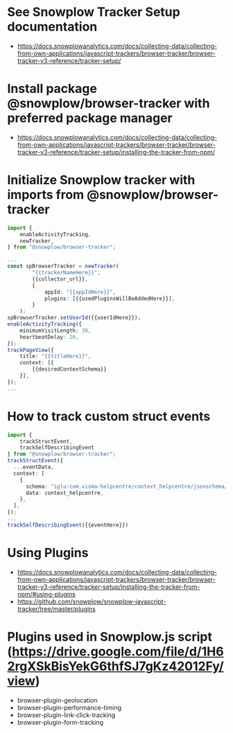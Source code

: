 # See Snowplow Tracker Setup documentation

- https://docs.snowplowanalytics.com/docs/collecting-data/collecting-from-own-applications/javascript-trackers/browser-tracker/browser-tracker-v3-reference/tracker-setup/

# Install package @snowplow/browser-tracker with preferred package manager

- https://docs.snowplowanalytics.com/docs/collecting-data/collecting-from-own-applications/javascript-trackers/browser-tracker/browser-tracker-v3-reference/tracker-setup/installing-the-tracker-from-npm/

# Initialize Snowplow tracker with imports from @snowplow/browser-tracker

```typescript
import {
    enableActivityTracking,
    newTracker,
} from "@snowplow/browser-tracker";

...
const spBrowserTracker = newTracker(
        "{{trackerNameHere}}",
        {{collector_url}},
        {
            appId: "{{appIdHere}}",
            plugins: [{{usedPluginsWillBeAddedHere}}],
        }
    );
spBrowserTracker.setUserId({{userIdHere}});
enableActivityTracking({
    minimumVisitLength: 30,
    heartbeatDelay: 20,
});
trackPageView({
    title: "{{titleHere}}",
    context: [{
        {{desiredContextSchema}}
    }],
});
...
```

# How to track custom struct events

```typescript
import {
    trackStructEvent,
    trackSelfDescribingEvent
} from "@snowplow/browser-tracker";
trackStructEvent({
  ...eventData,
  context: [
    {
      schema: "iglu:com.visma-helpcentre/context_helpcentre/jsonschema/1-0-0",
      data: context_helpcentre,
    },
  ],
});
...
trackSelfDescribingEvent({{eventHere}})
```

# Using Plugins

- https://docs.snowplowanalytics.com/docs/collecting-data/collecting-from-own-applications/javascript-trackers/browser-tracker/browser-tracker-v3-reference/tracker-setup/installing-the-tracker-from-npm/#using-plugins
- https://github.com/snowplow/snowplow-javascript-tracker/tree/master/plugins

# Plugins used in Snowplow.js script (https://drive.google.com/file/d/1H62rgXSkBisYekG6thfSJ7gKz42012Fy/view)

- browser-plugin-geolocation
- browser-plugin-performance-timing
- browser-plugin-link-click-tracking
- browser-plugin-form-tracking
